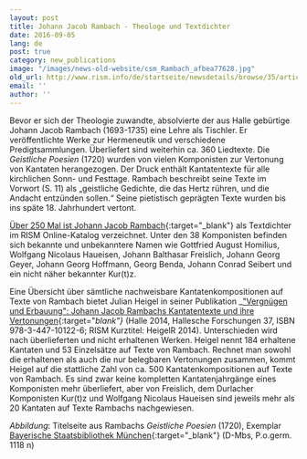 ```yaml
---
layout: post
title: Johann Jacob Rambach - Theologe und Textdichter
date: 2016-09-05
lang: de
post: true
category: new_publications
image: "/images/news-old-website/csm_Rambach_afbea77628.jpg"
old_url: http://www.rism.info/de/startseite/newsdetails/browse/35/article/64/johann-jacob-rambach-theologian-and-writer.html
email: ''
author: ''
---
```


Bevor er sich der Theologie zuwandte, absolvierte der aus Halle gebürtige Johann Jacob Rambach (1693-1735) eine Lehre als Tischler. Er veröffentlichte Werke zur Hermeneutik und verschiedene Predigtsammlungen. Überliefert sind weiterhin ca. 360 Liedtexte. Die _Geistliche Poesien_ (1720) wurden von vielen Komponisten zur Vertonung von Kantaten herangezogen. Der Druck enthält Kantatentexte für alle kirchlichen Sonn- und Festtage. Rambach beschreibt seine Texte im Vorwort (S. 11) als „geistliche Gedichte, die das Hertz rühren, und die Andacht entzünden sollen.“ Seine pietistisch geprägten Texte wurden bis ins späte 18. Jahrhundert vertont.

[Über 250 Mal ist Johann Jacob Rambach](https://opac.rism.info/search?View=rism&q=119091852){:target="_blank"} als Textdichter im RISM Online-Katalog verzeichnet. Unter den 38 Komponisten befinden sich bekannte und unbekanntere Namen wie Gottfried August Homilius, Wolfgang Nicolaus Haueisen, Johann Balthasar Freislich, Johann Georg Geyer, Johann Georg Hoffmann, Georg Benda, Johann Conrad Seibert und ein nicht näher bekannter Kur(t)z.

Eine Übersicht über sämtliche nachweisbare Kantatenkompositionen auf Texte von Rambach bietet Julian Heigel in seiner Publikation _["Vergnügen und Erbauung": Johann Jacob Rambachs Kantatentexte und ihre Vertonungen](http://www.francke-halle.de/verlag-der-franckeschen-stiftungen/einrichtungen-e-12.html){:target="_blank"}_ (Halle 2014, Hallesche Forschungen 37, ISBN 978-3-447-10122-6; RISM Kurztitel: HeigelR 2014). Unterschieden wird nach überlieferten und nicht erhaltenen Werken. Heigel nennt 184 erhaltene Kantaten und 53 Einzelsätze auf Texte von Rambach. Rechnet man sowohl die erhaltenen als auch die nur belegbaren Vertonungen zusammen, kommt Heigel auf die stattliche Zahl von ca. 500 Kantatenkompositionen auf Texte von Rambach. Es sind zwar keine kompletten Kantatenjahrgänge eines Komponisten mehr überliefert, aber von Freislich, dem Durlacher Komponisten Kur(t)z und Wolfgang Nicolaus Haueisen sind jeweils mehr als 20 Kantaten auf Texte Rambachs nachgewiesen.


_Abbildung_: Titelseite aus Rambachs _Geistliche Poesien_ (1720), Exemplar [Bayerische Staatsbibliothek München](http://www.mdz-nbn-resolving.de/urn/resolver.pl?urn=urn:nbn:de:bvb:12-bsb10116678-9){:target="_blank"} (D-Mbs, P.o.germ. 1118 n)